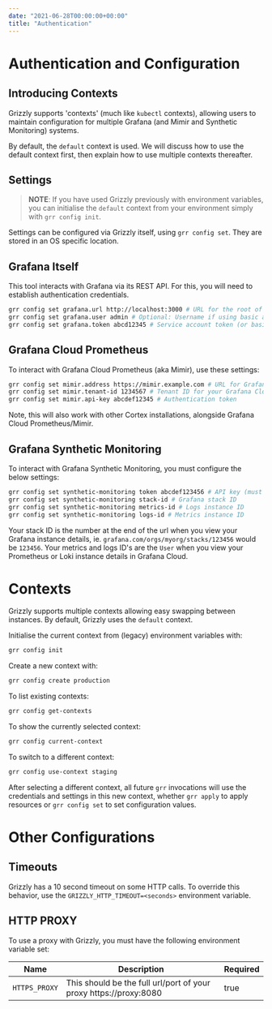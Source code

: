 ```yaml
---
date: "2021-06-28T00:00:00+00:00"
title: "Authentication"
---
```


# Authentication and Configuration

## Introducing Contexts
Grizzly supports 'contexts' (much like `kubectl` contexts), allowing users to maintain
configuration for multiple Grafana (and Mimir and Synthetic Monitoring) systems.

By default, the `default` context is used. We will discuss how to use the default
context first, then explain how to use multiple contexts thereafter.

## Settings

> **NOTE**: If you have used Grizzly previously with environment variables, you can
  initialise the `default` context from your environment simply with `grr config init`.

Settings can be configured via Grizzly itself, using `grr config set`. They are stored
in an OS specific location.

## Grafana Itself

This tool interacts with Grafana via its REST API. For this, you will need to
establish authentication credentials.

```sh
grr config set grafana.url http://localhost:3000 # URL for the root of your Grafana instance
grr config set grafana.user admin # Optional: Username if using basic auth
grr config set grafana.token abcd12345 # Service account token (or basic auth password)
```

## Grafana Cloud Prometheus
To interact with Grafana Cloud Prometheus (aka Mimir), use these settings:

```sh
grr config set mimir.address https://mimir.example.com # URL for Grafana Cloud Prometheus instance
grr config set mimir.tenant-id 1234567 # Tenant ID for your Grafana Cloud Prometheus account
grr config set mimir.api-key abcdef12345 # Authentication token
```

Note, this will also work with other Cortex installations, alongside Grafana Cloud Prometheus/Mimir.

## Grafana Synthetic Monitoring
To interact with Grafana Synthetic Monitoring, you must configure the below settings:

```sh
grr config set synthetic-monitoring token abcdef123456 # API key (must have MetricsPublisher permissions)
grr config set synthetic-monitoring stack-id # Grafana stack ID
grr config set synthetic-monitoring metrics-id # Logs instance ID
grr config set synthetic-monitoring logs-id # Metrics instance ID
```
Your stack ID is the number at the end of the url when you view your Grafana instance details, ie. `grafana.com/orgs/myorg/stacks/123456` would be `123456`. Your metrics and logs ID's are the `User` when you view your Prometheus or Loki instance details in Grafana Cloud.

# Contexts
Grizzly supports multiple contexts allowing easy swapping between instances. By default, Grizzly uses the `default`
context.

Initialise the current context from (legacy) environment variables with:

```sh
grr config init
```

Create a new context with:
```sh
grr config create production
```

To list existing contexts:
```sh
grr config get-contexts
```

To show the currently selected context:
```sh
grr config current-context
```

To switch to a different context:
```sh
grr config use-context staging
```

After selecting a different context, all future `grr` invocations will use the credentials and settings in this
new context, whether `grr apply` to apply resources or `grr config set` to set configuration values.

# Other Configurations

## Timeouts

Grizzly has a 10 second timeout on some HTTP calls. To override this behavior, use the `GRIZZLY_HTTP_TIMEOUT=<seconds>` environment variable.

## HTTP PROXY
To use a proxy with Grizzly, you must have the following environment variable set:

| Name | Description | Required |
| --- | --- | --- |
| `HTTPS_PROXY` | This should be the full url/port of your proxy https://proxy:8080 | true |
